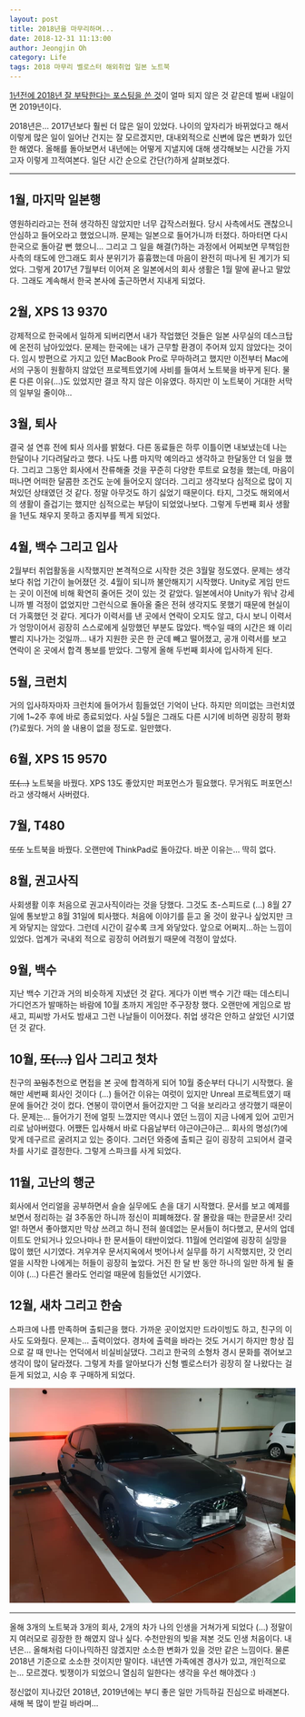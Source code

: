 ```yaml
---
layout: post
title: 2018년을 마무리하며...
date: 2018-12-31 11:13:00
author: Jeongjin Oh
category: Life
tags: 2018 마무리 벨로스터 해외취업 일본 노트북
---
```


[1년전에 2018년 잘 부탁한다는 포스팅을 쓴 것](/life/2018/01/01/New-Year-2018/)이 얼마 되지 않은 것 같은데 벌써 내일이면 2019년이다.

2018년은... 2017년보다 훨씬 더 많은 일이 있었다. 나이의 앞자리가 바뀌었다고 해서 이렇게 많은 일이 일어난 건지는 잘 모르겠지만, 대내외적으로 신변에 많은 변화가 있던 한 해였다. 올해를 돌아보면서 내년에는 어떻게 지낼지에 대해 생각해보는 시간을 가지고자 이렇게 끄적여본다. 일단 시간 순으로 간단(?)하게 살펴보겠다.

---

## 1월, 마지막 일본행

영원하리라고는 전혀 생각하진 않았지만 너무 갑작스러웠다. 당시 사측에서도 괜찮으니 안심하고 들어오라고 했었으니까. 문제는 일본으로 들어가니까 터졌다. 하마터면 다시 한국으로 돌아갈 뻔 했으니... 그리고 그 일을 해결(?)하는 과정에서 어찌보면 무책임한 사측의 태도에 안그래도 회사 분위기가 흉흉했는데 마음이 완전히 떠나게 된 계기가 되었다. 그렇게 2017년 7월부터 이어져 온 일본에서의 회사 생활은 1월 말에 끝나고 말았다. 그래도 계속해서 한국 본사에 출근하면서 지내게 되었다.

## 2월, XPS 13 9370

강제적으로 한국에서 일하게 되버리면서 내가 작업했던 것들은 일본 사무실의 데스크탑에 온전히 남아있었다. 문제는 한국에는 내가 근무할 환경이 주어져 있지 않았다는 것이다. 임시 방편으로 가지고 있던 MacBook Pro로 무마하려고 했지만 이전부터 Mac에서의 구동이 원활하지 않았던 프로젝트였기에 사비를 들여서 노트북을 바꾸게 된다. 물론 다른 이유(...)도 있었지만 결코 작지 않은 이유였다. 하지만 이 노트북이 거대한 서막의 일부일 줄이야...

## 3월, 퇴사

결국 설 연휴 전에 퇴사 의사를 밝혔다. 다른 동료들은 하루 이틀이면 내보냈는데 나는 한달이나 기다려달라고 했다. 나도 나름 마지막 예의라고 생각하고 한달동안 더 일을 했다. 그리고 그동안 회사에서 잔류해줄 것을 꾸준히 다양한 루트로 요청을 했는데, 마음이 떠나면 어떠한 달콤한 조건도 눈에 들어오지 않더라. 그리고 생각보다 심적으로 많이 지쳐있던 상태였던 것 같다. 정말 아무것도 하기 싫었기 때문이다. 타지, 그것도 해외에서의 생활이 즐겁기는 했지만 심적으로는 부담이 되었었나보다. 그렇게 두번째 회사 생활을 1년도 채우지 못하고 종지부를 찍게 되었다.

## 4월, 백수 그리고 입사

2월부터 취업활동을 시작했지만 본격적으로 시작한 것은 3월말 정도였다. 문제는 생각보다 취업 기간이 늘어졌던 것. 4월이 되니까 불안해지기 시작했다. Unity로 게임 만드는 곳이 이전에 비해 확연히 줄어든 것이 있는 것 같았다. 일본에서야 Unity가 워낙 강세니까 별 걱정이 없었지만 그런식으로 돌아올 줄은 전혀 생각지도 못했기 때문에 현실이 더 가혹했던 것 같다. 게다가 이력서를 낸 곳에서 연락이 오지도 않고, 다시 보니 이력서가 엉망이어서 굉장히 스스로에게 실망했던 부분도 많았다. 백수일 때의 시간은 왜 이리 빨리 지나가는 것일까... 내가 지원한 곳은 한 군데 빼고 떨어졌고, 공개 이력서를 보고 연락이 온 곳에서 합격 통보를 받았다. 그렇게 올해 두번째 회사에 입사하게 된다.

## 5월, 크런치

거의 입사하자마자 크런치에 들어가서 힘들었던 기억이 난다. 하지만 의미없는 크런치였기에 1~2주 후에 바로 종료되었다. 사실 5월은 그래도 다른 시기에 비하면 굉장히 평화(?)로웠다. 거의 쓸 내용이 없을 정도로. 일만했다.

## 6월, XPS 15 9570

~~또(...)~~ 노트북을 바꿨다. XPS 13도 좋았지만 퍼포먼스가 필요했다. 무거워도 퍼포먼스! 라고 생각해서 사버렸다.

## 7월, T480

~~또또~~ 노트북을 바꿨다. 오랜만에 ThinkPad로 돌아갔다. 바꾼 이유는... 딱히 없다.

## 8월, 권고사직

사회생활 이후 처음으로 권고사직이라는 것을 당했다. 그것도 초-스피드로 (...) 8월 27일에 통보받고 8월 31일에 퇴사했다. 처음에 이야기를 듣고 올 것이 왔구나 싶었지만 크게 와닿지는 않았다. 그런데 시간이 갈수록 크게 와닿았다. 앞으로 어쩌지...하는 느낌이 있었다. 업계가 국내외 적으로 굉장히 어려웠기 때문에 걱정이 앞섰다.

## 9월, 백수

지난 백수 기간과 거의 비슷하게 지냈던 것 같다. 게다가 이번 백수 기간 때는 데스티니 가디언즈가 발매하는 바람에 10월 초까지 게임만 주구장창 했다. 오랜만에 게임으로 밤새고, 피씨방 가서도 밤새고 그런 나날들이 이어졌다. 취업 생각은 안하고 살았던 시기였던 것 같다.

## 10월, ~~또(...)~~ 입사 그리고 첫차

친구의 ~~꼬임~~추천으로 면접을 본 곳에 합격하게 되어 10월 중순부터 다니기 시작했다. 올해만 세번째 회사인 것이다 (...) 들어간 이유는 여럿이 있지만 Unreal 프로젝트였기 때문에 들어간 것이 컸다. 연봉이 깎이면서 들어갔지만 그 덕을 보리라고 생각했기 때문이다. 문제는... 들어가기 전에 얼핏 느꼈지만 역시나 였던 느낌이 지금 나에게 있어 고민거리로 남아버렸다. 어쨌든 입사해서 바로 다음날부터 야근야근야근... 회사의 명성(?)에 맞게 데구르르 굴려지고 있는 중이다. 그러던 와중에 출퇴근 길이 굉장히 고되어서 결국 차를 사기로 결정한다. 그렇게 스파크를 사게 되었다.

## 11월, 고난의 행군

회사에서 언리얼을 공부하면서 슬슬 실무에도 손을 대기 시작했다. 문서를 보고 예제를 보면서 정리하는 걸 3주동안 하니까 정신이 피폐해졌다. 잘 몰랐을 때는 한글문서! 갓리얼! 하면서 좋아했지만 막상 쓰려고 하니 전혀 쓸데없는 문서들이 허다했고, 문서의 업데이트도 안되거나 있으나마나 한 문서들이 태반이었다. 11월에 언리얼에 굉장히 실망을 많이 했던 시기였다. 겨우겨우 문서지옥에서 벗어나서 실무를 하기 시작했지만, 갓 언리얼을 시작한 나에게는 허들이 굉장히 높았다. 거진 한 달 반 동안 하나의 일만 하게 될 줄이야 (...) 다른건 몰라도 언리얼 때문에 힘들었던 시기였다.

## 12월, 새차 그리고 한숨

스파크에 나름 만족하며 출퇴근을 했다. 가까운 곳이었지만 드라이빙도 하고, 친구의 이사도 도와줬다. 문제는... 출력이었다. 경차에 출력을 바라는 것도 거시기 하지만 항상 집으로 갈 때 만나는 언덕에서 비실비실댔다. 그리고 한국의 소형차 경시 문화를 겪어보고 생각이 많이 달라졌다. 그렇게 차를 알아보다가 신형 벨로스터가 굉장히 잘 나왔다는 걸 듣게 되었고, 시승 후 구매하게 되었다.

![](/images/2018-12-31-Good-Bye-2018/1.jpg)

---

올해 3개의 노트북과 3개의 회사, 2개의 차가 나의 인생을 거쳐가게 되었다 (...) 정말이지 여러모로 굉장한 한 해였지 않나 싶다. 수천만원의 빚을 져본 것도 인생 처음이다. 내년은... 올해처럼 다이나믹하진 않겠지만 소소한 변화가 있을 것만 같은 느낌이다. 물론 2018년 기준으로 소소한 것이지만 말이다. 내년엔 가족에겐 경사가 있고, 개인적으로는... 모르겠다. 빚쟁이가 되었으니 열심히 일한다는 생각을 우선 해야겠다 :)

정신없이 지나갔던 2018년, 2019년에는 부디 좋은 일만 가득하길 진심으로 바래본다.  
새해 복 많이 받길 바라며...
